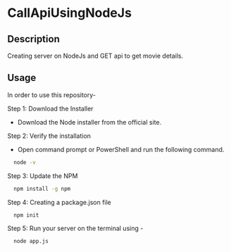 # CallApiUsingNodeJs

## Description
 Creating server on NodeJs and GET api to get movie details.
 
## Usage
In order to use this repository-

Step 1: Download the Installer
* Download the Node installer from the official site.

Step 2: Verify the installation
* Open command prompt or PowerShell and run the following command.
```bash
  node -v
```
Step 3: Update the NPM
```bash
  npm install -g npm
```

Step 4: Creating a package.json file
```bash
  npm init
```
Step 5: Run your server on the terminal using -
```bash
  node app.js
```
